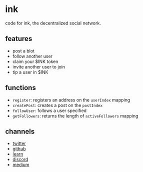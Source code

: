 # ink

code for ink, the decentralized social network.

## features

- post a blot
- follow another user
- claim your $INK token
- invite another user to join
- tip a user in $INK

## functions

- `register`: registers an address on the `userIndex` mapping
- `createPost`: creates a post on the `postIndex`
- `followUser`: follows a user specified
- `getFollowers`: returns the length of `activeFollowers` mapping

## channels

- [twitter](https://twitter.com/viaink)
- [github](https://github.com/inkapp)
- [learn](https://github.com/inkapp/universe)
- [discord](https://discord.com/invite/DQQp48kUvU)
- [medium](https://medium.com/@inkdao)
